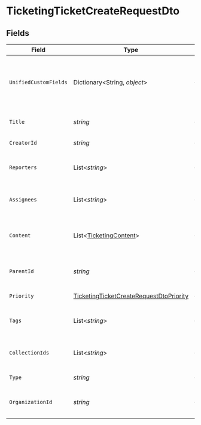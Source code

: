 # TicketingTicketCreateRequestDto


## Fields

| Field                                                                                                         | Type                                                                                                          | Required                                                                                                      | Description                                                                                                   | Example                                                                                                       |
| ------------------------------------------------------------------------------------------------------------- | ------------------------------------------------------------------------------------------------------------- | ------------------------------------------------------------------------------------------------------------- | ------------------------------------------------------------------------------------------------------------- | ------------------------------------------------------------------------------------------------------------- |
| `UnifiedCustomFields`                                                                                         | Dictionary<String, *object*>                                                                                  | :heavy_minus_sign:                                                                                            | Custom Unified Fields configured in your StackOne project                                                     | {<br/>"my_project_custom_field_1": "REF-1236",<br/>"my_project_custom_field_2": "some other value"<br/>}      |
| `Title`                                                                                                       | *string*                                                                                                      | :heavy_minus_sign:                                                                                            | The title or subject of the ticket                                                                            | System outage in production environment                                                                       |
| `CreatorId`                                                                                                   | *string*                                                                                                      | :heavy_minus_sign:                                                                                            | The creator of the ticket                                                                                     | user-001                                                                                                      |
| `Reporters`                                                                                                   | List<*string*>                                                                                                | :heavy_minus_sign:                                                                                            | Users who reported the ticket                                                                                 | [<br/>"user-001",<br/>"user-002"<br/>]                                                                        |
| `Assignees`                                                                                                   | List<*string*>                                                                                                | :heavy_minus_sign:                                                                                            | Agents assigned to the ticket                                                                                 | [<br/>"user-001",<br/>"user-002"<br/>]                                                                        |
| `Content`                                                                                                     | List<[TicketingContent](../../Models/Components/TicketingContent.md)>                                         | :heavy_minus_sign:                                                                                            | Array of content associated with the ticket                                                                   |                                                                                                               |
| `ParentId`                                                                                                    | *string*                                                                                                      | :heavy_minus_sign:                                                                                            | ID of the parent ticket if this is a sub-ticket                                                               | ticket-002                                                                                                    |
| `Priority`                                                                                                    | [TicketingTicketCreateRequestDtoPriority](../../Models/Components/TicketingTicketCreateRequestDtoPriority.md) | :heavy_minus_sign:                                                                                            | Priority of the ticket                                                                                        |                                                                                                               |
| `Tags`                                                                                                        | List<*string*>                                                                                                | :heavy_minus_sign:                                                                                            | The tags of the ticket                                                                                        | [<br/>"tag-001",<br/>"tag-002"<br/>]                                                                          |
| `CollectionIds`                                                                                               | List<*string*>                                                                                                | :heavy_minus_sign:                                                                                            | Collections the ticket belongs to                                                                             | [<br/>"collection-001",<br/>"collection-002"<br/>]                                                            |
| `Type`                                                                                                        | *string*                                                                                                      | :heavy_minus_sign:                                                                                            | The type of the ticket                                                                                        | ticket-type-001                                                                                               |
| `OrganizationId`                                                                                              | *string*                                                                                                      | :heavy_minus_sign:                                                                                            | Organization associated with the ticket                                                                       | organization-001                                                                                              |
